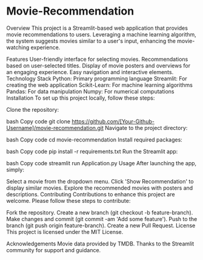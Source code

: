 ﻿# Movie-Recommendation
Overview
This project is a Streamlit-based web application that provides movie recommendations to users. Leveraging a machine learning algorithm, the system suggests movies similar to a user's input, enhancing the movie-watching experience.

Features
User-friendly interface for selecting movies.
Recommendations based on user-selected titles.
Display of movie posters and overviews for an engaging experience.
Easy navigation and interactive elements.
Technology Stack
Python: Primary programming language
Streamlit: For creating the web application
Scikit-Learn: For machine learning algorithms
Pandas: For data manipulation
Numpy: For numerical computations
Installation
To set up this project locally, follow these steps:

Clone the repository:

bash
Copy code
git clone https://github.com/[Your-Github-Username]/movie-recommendation.git
Navigate to the project directory:

bash
Copy code
cd movie-recommendation
Install required packages:

bash
Copy code
pip install -r requirements.txt
Run the Streamlit app:

bash
Copy code
streamlit run Application.py
Usage
After launching the app, simply:

Select a movie from the dropdown menu.
Click 'Show Recommendation' to display similar movies.
Explore the recommended movies with posters and descriptions.
Contributing
Contributions to enhance this project are welcome. Please follow these steps to contribute:

Fork the repository.
Create a new branch (git checkout -b feature-branch).
Make changes and commit (git commit -am 'Add some feature').
Push to the branch (git push origin feature-branch).
Create a new Pull Request.
License
This project is licensed under the MIT License.

Acknowledgements
Movie data provided by TMDB.
Thanks to the Streamlit community for support and guidance.
